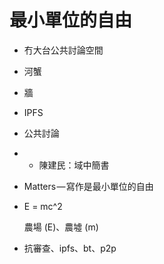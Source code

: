 # 最小單位的自由

* 冇大台公共討論空間
* 河蟹
* 牆
* IPFS
* 公共討論
* * 陳建民：域中簡書
* Matters — 寫作是最小單位的自由
* E = mc^2



  農場 \(E\)、農墟 \(m\)

* 抗審查、ipfs、bt、p2p

